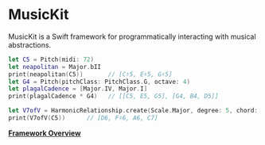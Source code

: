 # MusicKit

MusicKit is a Swift framework for programmatically interacting with musical abstractions.

```swift
let C5 = Pitch(midi: 72)
let neapolitan = Major.bII
print(neapolitan(C5))       // [C♯5, E♯5, G♯5]
let G4 = Pitch(pitchClass: PitchClass.G, octave: 4)
let plagalCadence = [Major.IV, Major.I]
print(plagalCadence * G4)   // [[C5, E5, G5], [G4, B4, D5]]
```

```swift
let V7ofV = HarmonicRelationship.create(Scale.Major, degree: 5, chord: Major.V7)
print(V7ofV(C5))      // [D6, F♯6, A6, C7]
```

**[Framework Overview](/Documentation/FrameworkOverview.md)**



